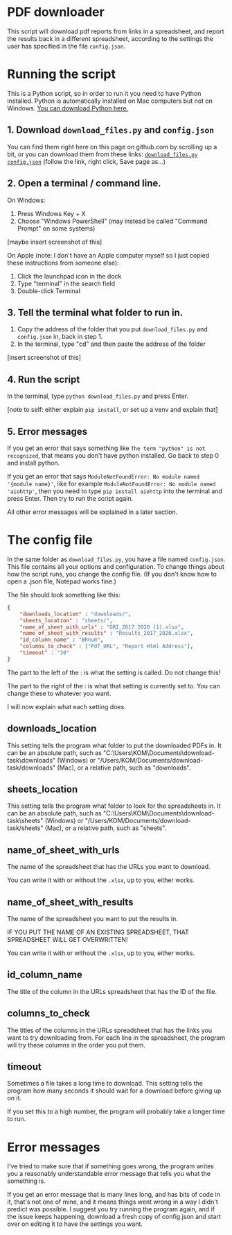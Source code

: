 # PDF downloader

This script will download pdf reports from links in a spreadsheet, and report the results back in a different spreadsheet, according to the settings the user has specified in the file `config.json`.

# Running the script

This is a Python script, so in order to run it you need to have Python installed. Python is automatically installed on Mac computers but not on Windows. [You can download Python here.](https://www.python.org/downloads/)

## 1. Download `download_files.py` and `config.json`

You can find them right here on this page on github.com by scrolling up a bit, or you can download them from these links: [`download_files.py`](https://raw.githubusercontent.com/pirilya/specialisterne-download-task/main/download_files.py") [`config.json`](https://raw.githubusercontent.com/pirilya/specialisterne-download-task/main/config.json") (follow the link, right click, Save page as...)

## 2. Open a terminal / command line. 

On Windows:

1. Press Windows Key + X
2. Choose "Windows PowerShell" (may instead be called "Command Prompt" on some systems)

[maybe insert screenshot of this]

On Apple (note: I don't have an Apple computer myself so I just copied these instructions from someone else):

1. Click the launchpad icon in the dock
2. Type "terminal" in the search field
3. Double-click Terminal

## 3. Tell the terminal what folder to run in.

1. Copy the address of the folder that you put `download_files.py` and `config.json` in, back in step 1.
2. In the terminal, type "cd" and then paste the address of the folder

[insert screenshot of this]

## 4. Run the script

In the terminal, type `python download_files.py` and press Enter.

[note to self: either explain `pip install`, or set up a venv and explain that]

## 5. Error messages

If you get an error that says something like `The term "python" is not recognized`, that means you don't have python installed. Go back to step 0 and install python.

If you get an error that says `ModuleNotFoundError: No module named '{module name}'`, like for example `ModuleNotFoundError: No module named 'aiohttp'`, then you need to type `pip install aiohttp` into the terminal and press Enter. Then try to run the script again.

All other error messages will be explained in a later section.

# The config file

In the same folder as `download_files.py`, you have a file named `config.json`. This file contains all your options and configuration. To change things about how the script runs, you change the config file. (If you don't know how to open a .json file, Notepad works fine.)

The file should look something like this:
```json
{
    "downloads_location" : "downloads/",
    "sheets_location" : "sheets/",
    "name_of_sheet_with_urls" : "GRI_2017_2020 (1).xlsx",
    "name_of_sheet_with_results" : "Results_2017_2020.xlsx",
    "id_column_name" : "BRnum",
    "columns_to_check" : ["Pdf_URL", "Report Html Address"],
    "timeout" : "30"
}
```
The part to the left of the : is what the setting is called. Do not change this!

The part to the right of the : is what that setting is currently set to. You can change these to whatever you want.

I will now explain what each setting does.

## downloads_location

This setting tells the program what folder to put the downloaded PDFs in. It can be an absolute path, such as "C:\Users\KOM\Documents\download-task\downloads" (Windows) or "/Users/KOM/Documents/download-task/downloads" (Mac), or a relative path, such as "downloads".

## sheets_location

This setting tells the program what folder to look for the spreadsheets in. It can be an absolute path, such as "C:\Users\KOM\Documents\download-task\sheets" (Windows) or "/Users/KOM/Documents/download-task/sheets" (Mac), or a relative path, such as "sheets".

## name_of_sheet_with_urls

The name of the spreadsheet that has the URLs you want to download. 

You can write it with or without the `.xlsx`, up to you, either works.

## name_of_sheet_with_results

The name of the spreadsheet you want to put the results in.  

IF YOU PUT THE NAME OF AN EXISTING SPREADSHEET, THAT SPREADSHEET WILL GET OVERWRITTEN!

You can write it with or without the `.xlsx`, up to you, either works.

## id_column_name

The title of the column in the URLs spreadsheet that has the ID of the file.

## columns_to_check

The titles of the columns in the URLs spreadsheet that has the links you want to try downloading from.
For each line in the spreadsheet, the program will try these columns in the order you put them.

## timeout

Sometimes a file takes a long time to download. This setting tells the program how many seconds it should wait for a download before giving up on it.

If you set this to a high number, the program will probably take a longer time to run.

# Error messages

I've tried to make sure that if something goes wrong, the program writes you a reasonably understandable error message that tells you what the something is.

If you get an error message that is many lines long, and has bits of code in it, that's not one of mine, and it means things went wrong in a way I didn't predict was possible. I suggest you try running the program again, and if the issue keeps happening, download a fresh copy of config.json and start over on editing it to have the settings you want.